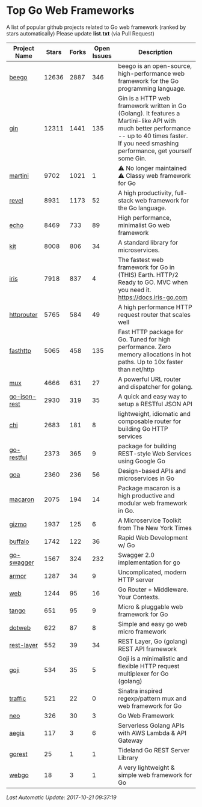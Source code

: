 # Top Go Web Frameworks
A list of popular github projects related to Go web framework (ranked by stars automatically)
Please update **list.txt** (via Pull Request)

| Project Name | Stars | Forks | Open Issues | Description |
| ------------ | ----- | ----- | ----------- | ----------- |
| [beego](https://github.com/astaxie/beego) | 12636 | 2887 | 346 | beego is an open-source, high-performance web framework for the Go programming language. |
| [gin](https://github.com/gin-gonic/gin) | 12311 | 1441 | 135 | Gin is a HTTP web framework written in Go (Golang). It features a Martini-like API with much better performance -- up to 40 times faster. If you need smashing performance, get yourself some Gin. |
| [martini](https://github.com/go-martini/martini) | 9702 | 1021 | 1 | ⚠️ No longer maintained ⚠️  Classy web framework for Go |
| [revel](https://github.com/revel/revel) | 8931 | 1173 | 52 | A high productivity, full-stack web framework for the Go language. |
| [echo](https://github.com/labstack/echo) | 8469 | 733 | 89 | High performance, minimalist Go web framework |
| [kit](https://github.com/go-kit/kit) | 8008 | 806 | 34 | A standard library for microservices. |
| [iris](https://github.com/kataras/iris) | 7918 | 837 | 4 | The fastest web framework for Go in (THIS) Earth. HTTP/2 Ready to GO. MVC when you need it. https://docs.iris-go.com |
| [httprouter](https://github.com/julienschmidt/httprouter) | 5765 | 584 | 49 | A high performance HTTP request router that scales well |
| [fasthttp](https://github.com/valyala/fasthttp) | 5065 | 458 | 135 | Fast HTTP package for Go. Tuned for high performance. Zero memory allocations in hot paths. Up to 10x faster than net/http |
| [mux](https://github.com/gorilla/mux) | 4666 | 631 | 27 | A powerful URL router and dispatcher for golang. |
| [go-json-rest](https://github.com/ant0ine/go-json-rest) | 2930 | 319 | 35 | A quick and easy way to setup a RESTful JSON API |
| [chi](https://github.com/go-chi/chi) | 2683 | 181 | 8 | lightweight, idiomatic and composable router for building Go HTTP services |
| [go-restful](https://github.com/emicklei/go-restful) | 2373 | 365 | 9 | package for building REST-style Web Services using Google Go |
| [goa](https://github.com/goadesign/goa) | 2360 | 236 | 56 | Design-based APIs and microservices in Go |
| [macaron](https://github.com/go-macaron/macaron) | 2075 | 194 | 14 | Package macaron is a high productive and modular web framework in Go. |
| [gizmo](https://github.com/NYTimes/gizmo) | 1937 | 125 | 6 | A Microservice Toolkit from The New York Times |
| [buffalo](https://github.com/gobuffalo/buffalo) | 1742 | 122 | 36 | Rapid Web Development w/ Go |
| [go-swagger](https://github.com/go-swagger/go-swagger) | 1567 | 324 | 232 | Swagger 2.0 implementation for go |
| [armor](https://github.com/labstack/armor) | 1287 | 34 | 9 | Uncomplicated, modern HTTP server |
| [web](https://github.com/gocraft/web) | 1244 | 95 | 16 | Go Router + Middleware. Your Contexts. |
| [tango](https://github.com/lunny/tango) | 651 | 95 | 9 | Micro & pluggable web framework for Go |
| [dotweb](https://github.com/devfeel/dotweb) | 622 | 87 | 8 | Simple and easy go web micro framework |
| [rest-layer](https://github.com/rs/rest-layer) | 552 | 39 | 34 | REST Layer, Go (golang) REST API framework |
| [goji](https://github.com/goji/goji) | 534 | 35 | 5 | Goji is a minimalistic and flexible HTTP request multiplexer for Go (golang) |
| [traffic](https://github.com/pilu/traffic) | 521 | 22 | 0 | Sinatra inspired regexp/pattern mux and web framework for Go |
| [neo](https://github.com/ivpusic/neo) | 326 | 30 | 3 | Go Web Framework |
| [aegis](https://github.com/tmaiaroto/aegis) | 117 | 3 | 6 | Serverless Golang APIs with AWS Lambda & API Gateway |
| [gorest](https://github.com/tideland/gorest) | 25 | 1 | 1 | Tideland Go REST Server Library |
| [webgo](https://github.com/bnkamalesh/webgo) | 18 | 3 | 1 | A very lightweight & simple web framework for Go |

*Last Automatic Update: 2017-10-21 09:37:19*